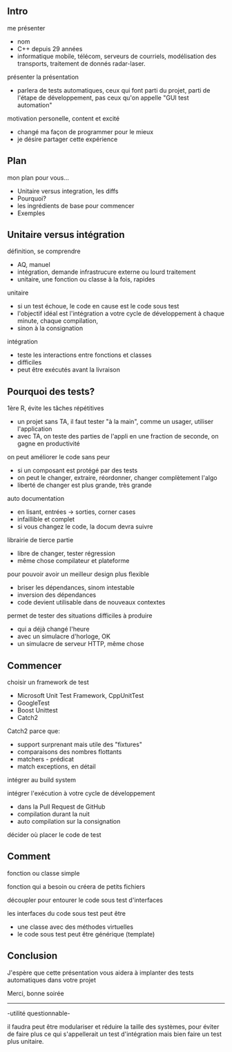 ## Intro

me présenter
- nom
- C++ depuis 29 années
- informatique mobile, télécom, serveurs de courriels, modélisation des transports, traitement de donnés radar-laser.

présenter la présentation
- parlera de tests automatiques, ceux qui font parti du projet, parti de l'étape de développement, pas ceux qu'on appelle "GUI test automation"

motivation personelle, content et excité
- changé ma façon de programmer pour le mieux
- je désire partager cette expérience

## Plan

mon plan pour vous...
- Unitaire versus integration, les diffs
- Pourquoi?
- les ingrédients de base pour commencer
- Exemples

## Unitaire versus intégration

définition, se comprendre
- AQ, manuel
- intégration, demande infrastrucure externe ou lourd traitement
- unitaire, une fonction ou classe à la fois, rapides

unitaire
- si un test échoue, le code en cause est le code sous test
- l'objectif idéal est l'intégration a votre cycle de développement à chaque minute, chaque compilation,
- sinon à la consignation

intégration
- teste les interactions entre fonctions et classes
- difficiles
- peut être exécutés avant la livraison

## Pourquoi des tests?

1ère R, évite les tâches répétitives
- un projet sans TA, il faut tester "à la main", comme un usager, utiliser l'application
- avec TA, on teste des parties de l'appli en une fraction de seconde, on gagne en productivité

on peut améliorer le code sans peur
- si un composant est protégé par des tests
- on peut le changer, extraire, réordonner, changer complètement l'algo
- liberté de changer est plus grande, très grande

auto documentation
- en lisant, entrées -> sorties, corner cases
- infaillible et complet
- si vous changez le code, la docum devra suivre

librairie de tierce partie
- libre de changer, tester régression
- même chose compilateur et plateforme

pour pouvoir avoir un meilleur design plus flexible
- briser les dépendances, sinom intestable
- inversion des dépendances
- code devient utilisable dans de nouveaux contextes

permet de tester des situations difficiles à produire
- qui a déjà changé l'heure
- avec un simulacre d'horloge, OK
- un simulacre de serveur HTTP, même chose


## Commencer

choisir un framework de test
- Microsoft Unit Test Framework, CppUnitTest
- GoogleTest
- Boost Unittest
- Catch2

Catch2 parce que:
- support surprenant mais utile des "fixtures"
- comparaisons des nombres flottants
- matchers - prédicat
- match exceptions, en détail

intégrer au build system

intégrer l'exécution à votre cycle de développement
- dans la Pull Request de GitHub
- compilation durant la nuit
- auto compilation sur la consignation

décider où placer le code de test


## Comment

fonction ou classe simple

fonction qui a besoin ou créera de petits fichiers

découpler pour entourer le code sous test d'interfaces

les interfaces du code sous test peut être
- une classe avec des méthodes virtuelles
- le code sous test peut être générique (template)

## Conclusion

J'espère que cette présentation vous aidera à implanter des tests automatiques dans votre projet

Merci, bonne soirée

----
-utilité questionnable-

il faudra peut être modulariser et réduire la taille des systèmes, pour éviter de faire plus ce qui s'appellerait un test d'intégration mais bien faire un test plus unitaire.

